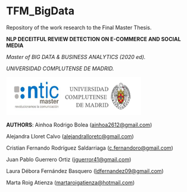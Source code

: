 # TFM_BigData

Repository of the work research to the Final Master Thesis.

__NLP DECEITFUL REVIEW DETECTION ON E-COMMERCE AND SOCIAL MEDIA__

_Master of BIG DATA & BUSINESS ANALYTICS (2020 ed)._ 

_UNIVERSIDAD COMPLUTENSE DE MADRID._

![2020](images/Master_Logo.png)

__AUTHORS__:
Ainhoa Rodrigo Bolea (ainhoa2612@gmail.com)

Alejandra Lloret Calvo (alejandralloretc@gmail.com)

Cristian Fernando Rodríguez Saldarriaga (c.fernandoro@gmail.com)

Juan Pablo Guerrero Ortiz (jguerror41@gmail.com)

Laura Débora Fernández Basquero (ldfernandez09@gmail.com)

Marta Roig Atienza (martaroigatienza@hotmail.com)


